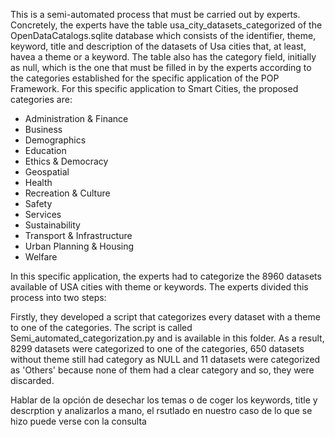 This is a semi-automated process that must be carried out by experts.
Concretely, the experts have the table usa_city_datasets_categorized of the OpenDataCatalogs.sqlite database which consists of the identifier, theme, keyword, title and description of  the datasets of Usa cities that, at least, havea a theme or a keyword.
The table also has the category field, initially as null, which is the one that must be filled in by the experts according to the categories established for the specific application of the POP Framework. 
For this specific application to Smart Cities, the proposed categories are:
- Administration & Finance
- Business
- Demographics
- Education
- Ethics & Democracy
- Geospatial
- Health
- Recreation & Culture
- Safety
- Services
- Sustainability
- Transport & Infrastructure
- Urban Planning & Housing
- Welfare

In this specific application, the experts had to categorize the 8960 datasets available of USA cities with theme or keywords.
The experts divided this process into two steps:

Firstly, they developed a script that categorizes every dataset with a theme to one of the categories. The script is called Semi_automated_categorization.py and is available in this folder. As a result, 8299 datasets were categorized to one of the categories, 650 datasets without theme still had category as NULL and  11 datasets were categorized as 'Others' because none of them had a clear category and so, they were discarded.

Hablar de la opción de desechar los temas o de coger los keywords, title y descrption y analizarlos a mano, el rsutlado en nuestro caso de lo que se hizo puede verse con la consulta
